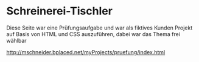 # Schreinerei-Tischler
Diese Seite war eine Prüfungsaufgabe und war als fiktives Kunden Projekt auf Basis von HTML und CSS auszuführen, dabei war das Thema frei wählbar

http://mschneider.bplaced.net/myProjects/pruefung/index.html
